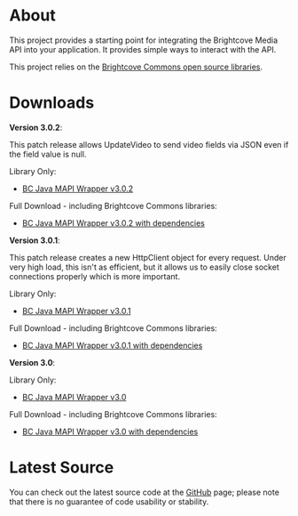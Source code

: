 About
=====

This project provides a starting point for integrating the Brightcove Media API into your application. It provides simple ways to interact with the API.

This project relies on the [Brightcove Commons open source libraries](https://github.com/BrightcoveOS/Java-Commons).

Downloads
=========

**Version 3.0.2**:

This patch release allows UpdateVideo to send video fields via JSON even if the field value is null.

Library Only:

- [BC Java MAPI Wrapper v3.0.2](https://github.com/downloads/BrightcoveOS/Java-MAPI-Wrapper/bc-java-mapi-wrapper-3.0.2.jar)

Full Download - including Brightcove Commons libraries:

- [BC Java MAPI Wrapper v3.0.2 with dependencies](https://github.com/downloads/BrightcoveOS/Java-MAPI-Wrapper/bc-java-mapi-wrapper-3.0.2-with-dep.zip)

**Version 3.0.1**:

This patch release creates a new HttpClient object for every request.  Under very high load, this isn't as efficient, but it allows us to easily close socket connections properly which is more important.

Library Only:

- [BC Java MAPI Wrapper v3.0.1](https://github.com/downloads/BrightcoveOS/Java-MAPI-Wrapper/bc-java-mapi-wrapper-3.0.1.jar)

Full Download - including Brightcove Commons libraries:

- [BC Java MAPI Wrapper v3.0.1 with dependencies](https://github.com/downloads/BrightcoveOS/Java-MAPI-Wrapper/bc-java-mapi-wrapper-3.0.1-with-dep.zip)

**Version 3.0**:

Library Only:

- [BC Java MAPI Wrapper v3.0](https://github.com/downloads/BrightcoveOS/Java-MAPI-Wrapper/bc-java-mapi-wrapper-3.0.jar)

Full Download - including Brightcove Commons libraries:

- [BC Java MAPI Wrapper v3.0 with dependencies](https://github.com/downloads/BrightcoveOS/Java-MAPI-Wrapper/bc-java-mapi-wrapper-3.0-with-dep.zip)

Latest Source
=============

You can check out the latest source code at the
[GitHub](http://github.com/brightcoveos/Java-MAPI-Wrapper) page; please
note that there is no guarantee of code usability or stability.